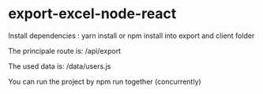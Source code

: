 # export-excel-node-react

Install dependencies : yarn install or npm install into export and client folder

The principale route is: /api/export

The used data is: /data/users.js

You can run the project by npm run together (concurrently)
